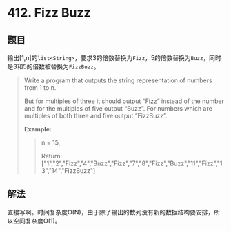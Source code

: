 # 412. Fizz Buzz

## 题目

输出[1,n]的`list<String>`，要求3的倍数替换为`Fizz`，5的倍数替换为`Buzz`，同时是3和5的倍数被替换为`FizzBuzz`。

>Write a program that outputs the string representation of numbers from 1 to n.
>
>But for multiples of three it should output “Fizz” instead of the number and for the multiples of five output “Buzz”. For numbers which are multiples of both three and five output “FizzBuzz”.
>
>**Example:**
>
>>n = 15,
>>
>>Return:
>>["1","2","Fizz","4","Buzz","Fizz","7","8","Fizz","Buzz","11","Fizz","13","14","FizzBuzz"]

## 解法

直接写啊。时间复杂度O(N)，由于除了输出的数列没有新的数据结构要安排，所以空间复杂度O(1)。
